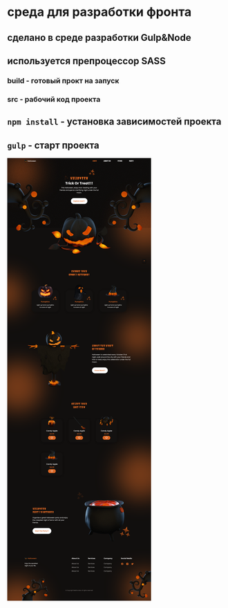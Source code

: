 # среда для разработки фронта

## сделано в среде разработки Gulp&Node
## используется препроцессор SASS
### build - готовый прокт на запуск
### src - рабочий код проекта
## `npm install` - установка зависимостей проекта
## `gulp` - старт проекта

![screen](screen.png)​
